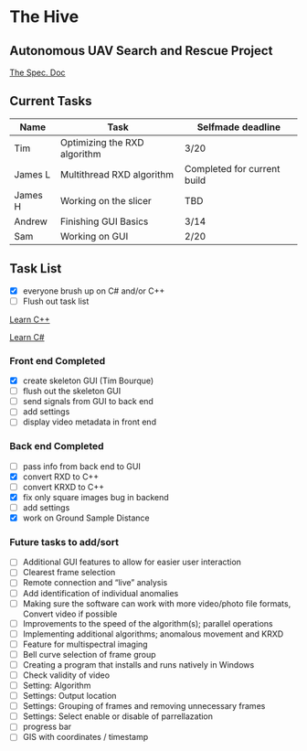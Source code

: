 # The Hive
## Autonomous UAV Search and Rescue Project

[The Spec. Doc](https://docs.google.com/document/d/1P7WHhIStPZlg40G0gDEU_NLqLtBaFG7JJOGIgDq67hg/edit)

## Current Tasks
| Name | Task | Selfmade deadline |
|---|---|---|
| Tim | Optimizing the RXD algorithm | 3/20 |
| James L | Multithread RXD algorithm | Completed for current build |
| James H | Working on the slicer | TBD |
| Andrew | Finishing GUI Basics | 3/14 |
| Sam | Working on GUI | 2/20|



## Task List

- [X] everyone brush up on C# and/or C++
- [ ] Flush out task list

[Learn C++](https://www.w3schools.com/cpp/default.asp)

[Learn C#](https://www.w3schools.com/cs/index.php)

### Front end Completed
- [X] create skeleton GUI (Tim Bourque)
- [ ] flush out the skeleton GUI
- [ ] send signals from GUI to back end
- [ ] add settings
- [ ] display video metadata in front end

### Back end Completed
- [ ] pass info from back end to GUI
- [X] convert RXD to C++
- [ ] convert KRXD to C++
- [X] fix only square images bug in backend
- [ ] add settings
- [X] work on Ground Sample Distance

### Future tasks to add/sort
- [ ] Additional GUI features to allow for easier user interaction
- [ ] Clearest frame selection
- [ ] Remote connection and “live” analysis
- [ ] Add identification of individual anomalies
- [ ] Making sure the software can work with more video/photo file formats, Convert video if possible
- [ ] Improvements to the speed of the algorithm(s); parallel operations
- [ ] Implementing additional algorithms; anomalous movement and KRXD
- [ ] Feature for multispectral imaging
- [ ] Bell curve selection of frame group
- [ ] Creating a program that installs and runs natively in Windows
- [ ] Check validity of video
- [ ] Setting: Algorithm
- [ ] Settings: Output location
- [ ] Settings: Grouping of frames and removing unnecessary frames
- [ ] Settings: Select enable or disable of parrellazation
- [ ] progress bar
- [ ] GIS with coordinates / timestamp
